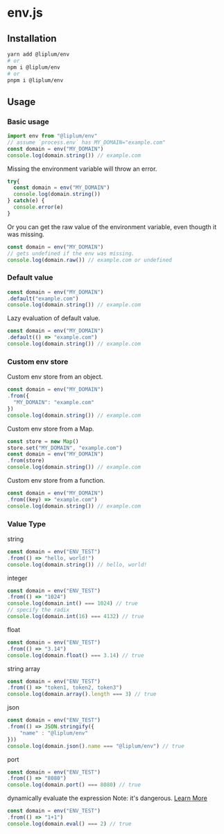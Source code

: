 # env.js

## Installation

```sh
yarn add @liplum/env
# or
npm i @liplum/env
# or
pnpm i @liplum/env
```

## Usage

### Basic usage

```js
import env from "@liplum/env"
// assume `process.env` has MY_DOMAIN="example.com"
const domain = env("MY_DOMAIN")
console.log(domain.string()) // example.com
```

Missing the environment variable will throw an error.

```js
try{
  const domain = env("MY_DOMAIN")
  console.log(domain.string())
} catch(e) {
  console.error(e)
}
```

Or you can get the raw value of the environment variable, even thougth it was missing.

```js
const domain = env("MY_DOMAIN")
// gets undefined if the env was missing.
console.log(domain.raw()) // example.com or undefined
```

### Default value

```js
const domain = env("MY_DOMAIN")
.default("example.com")
console.log(domain.string()) // example.com
```

Lazy evaluation of default value.

```js
const domain = env("MY_DOMAIN")
.default(() => "example.com")
console.log(domain.string()) // example.com
```

### Custom env store

Custom env store from an object.

```js
const domain = env("MY_DOMAIN")
.from({
  "MY_DOMAIN": "example.com"
})
console.log(domain.string()) // example.com
```

Custom env store from a Map.

```js
const store = new Map()
store.set("MY_DOMAIN", "example.com")
const domain = env("MY_DOMAIN")
.from(store)
console.log(domain.string()) // example.com
```

Custom env store from a function.

```js
const domain = env("MY_DOMAIN")
.from((key) => "example.com")
console.log(domain.string()) // example.com
```

### Value Type

string

```js
const domain = env("ENV_TEST")
.from(() => "hello, world!")
console.log(domain.string()) // hello, world!
```

integer

```js
const domain = env("ENV_TEST")
.from(() => "1024")
console.log(domain.int() === 1024) // true
// specify the radix
console.log(domain.int(16) === 4132) // true
```

float

```js
const domain = env("ENV_TEST")
.from(() => "3.14")
console.log(domain.float() === 3.14) // true
```

string array

```js
const domain = env("ENV_TEST")
.from(() => "token1, token2, token3")
console.log(domain.array().length === 3) // true
```

json

```js
const domain = env("ENV_TEST")
.from(() => JSON.stringify({
    "name" : "@liplum/env"
}))
console.log(domain.json().name === "@liplum/env") // true
```

port

```js
const domain = env("ENV_TEST")
.from(() => "8080")
console.log(domain.port() === 8080) // true
```

dynamically evaluate the expression
Note: it's dangerous. [Learn More](https://developer.mozilla.org/docs/Web/JavaScript/Reference/Global_Objects/eval#never_use_direct_eval!)

```js
const domain = env("ENV_TEST")
.from(() => "1+1")
console.log(domain.eval() === 2) // true
```

